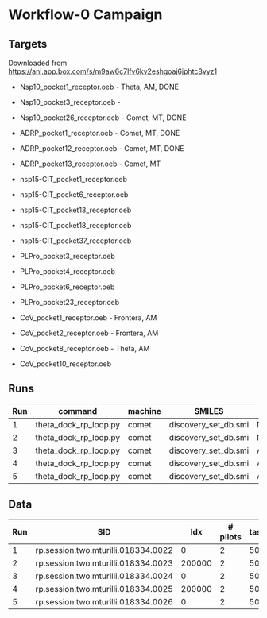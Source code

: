 # Workflow-0 Campaign

## Targets 

Downloaded from https://anl.app.box.com/s/m9aw6c7lfv6kv2eshgoaj6jphtc8vyz1

* Nsp10_pocket1_receptor.oeb - Theta, AM, DONE
* Nsp10_pocket3_receptor.oeb - 
* Nsp10_pocket26_receptor.oeb - Comet, MT, DONE

* ADRP_pocket1_receptor.oeb -  Comet, MT, DONE
* ADRP_pocket12_receptor.oeb -  Comet, MT, DONE
* ADRP_pocket13_receptor.oeb -  Comet, MT

* nsp15-CIT_pocket1_receptor.oeb
* nsp15-CIT_pocket6_receptor.oeb
* nsp15-CIT_pocket13_receptor.oeb
* nsp15-CIT_pocket18_receptor.oeb
* nsp15-CIT_pocket37_receptor.oeb

* PLPro_pocket3_receptor.oeb
* PLPro_pocket4_receptor.oeb
* PLPro_pocket6_receptor.oeb
* PLPro_pocket23_receptor.oeb

* CoV_pocket1_receptor.oeb - Frontera, AM
* CoV_pocket2_receptor.oeb - Frontera, AM
* CoV_pocket8_receptor.oeb - Theta, AM
* CoV_pocket10_receptor.oeb


## Runs

| Run | command                    | machine  | SMILES               | OEB                         |
|-----|----------------------------|----------|----------------------|-----------------------------|
| 1   | theta_dock_rp_loop.py      | comet    | discovery_set_db.smi | Nsp10_pocket26_receptor.oeb |
| 2   | theta_dock_rp_loop.py      | comet    | discovery_set_db.smi | Nsp10_pocket26_receptor.oeb |
| 3   | theta_dock_rp_loop.py      | comet    | discovery_set_db.smi | ADRP_pocket1_receptor.oeb   |
| 4   | theta_dock_rp_loop.py      | comet    | discovery_set_db.smi | ADRP_pocket1_receptor.oeb   |
| 5   |  theta_dock_rp_loop.py     | comet    |  discovery_set_db.smi | ADRP_pocket13_receptor.oeb |

## Data

| Run | SID                                 | Idx    | # pilots | task/pilot | # Idx |
|-----|-------------------------------------|--------|----------|------------|-------|
| 1   | rp.session.two.mturilli.018334.0022 | 0      | 2        | 50         | 2000  |
| 2   | rp.session.two.mturilli.018334.0023 | 200000 | 2        | 50         | 2000  |
| 3   | rp.session.two.mturilli.018334.0024 | 0      | 2        | 50         | 2000  |
| 4   | rp.session.two.mturilli.018334.0025 | 200000 | 2        | 50         | 2000  |
| 5   | rp.session.two.mturilli.018334.0026 | 0      | 2        | 50         | 2000  |
